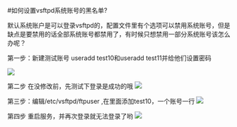 <!-- --- tag:  linux 云主机 ftp 进阶  -->
#如何设置vsftpd系统账号的黑名单?

默认系统账户是可以登录vsftpd的，配置文件里有个选项可以禁用系统账号，但是缺点是要禁用的话全部系统账号都禁用了，有时候只想禁用一部分系统账号该怎么办呢？


第一步：新建测试账号 useradd test10和useradd test11并给他们设置密码

![](http://kb.51hosting.com/_media/kb/ftpuser1.png)

第二步 在没修改前，先测试下登录是成功的哦
![](http://kb.51hosting.com/_media/kb/ftpuser2.png)

第三步：编辑/etc/vsftpd/ftpuser ,在里面添加test10，一个账号一行
![](http://kb.51hosting.com/_media/kb/ftpuser3.png)

第四步 重启服务，并再次登录就无法登录了哟
![](http://kb.51hosting.com/_media/kb/ftpuser4.png)